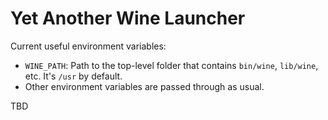 # Yet Another Wine Launcher

Current useful environment variables:
- `WINE_PATH`: Path to the top-level folder that contains `bin/wine`, `lib/wine`, etc. It's `/usr` by default.
- Other environment variables are passed through as usual.

TBD
